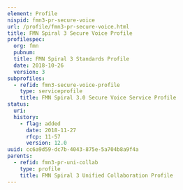 ```yaml
---
element: Profile
nispid: fmn3-pr-secure-voice
url: /profile/fmn3-pr-secure-voice.html
title: FMN Spiral 3 Secure Voice Profile
profilespec:
  org: fmn
  pubnum: 
  title: FMN Spiral 3 Standards Profile
  date: 2018-10-26
  version: 3
subprofiles:
  - refid: fmn3-secure-voice-profile
    type: serviceprofile
    title: FMN Spiral 3.0 Secure Voice Service Profile
status:
  uri: 
  history: 
    - flag: added
      date: 2018-11-27
      rfcp: 11-57
      version: 12.0
uuid: cc6a9d59-dc7b-4043-875e-5a704b8a9f4a
parents:
  - refid: fmn3-pr-uni-collab
    type: profile
    title: FMN Spiral 3 Unified Collaboration Profile
---
```

